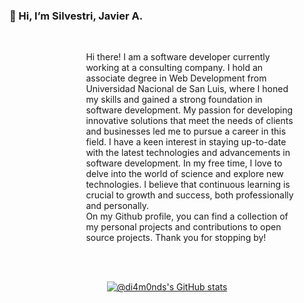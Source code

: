 ### 👋 Hi, I’m Silvestri, Javier A.

<!--- ![counter](https://komarev.com/ghpvc/?username=di4m0nds&color=orange&style=for-the-badge) --->

<br>

<dl><dd><dl><dd><p style="margin:0 10%;">
Hi there! I am a software developer currently working at a consulting company. I hold an associate degree in Web Development from Universidad Nacional de San Luis, where I honed my skills and gained a strong foundation in software development. My passion for developing innovative solutions that meet the needs of clients and businesses led me to pursue a career in this field. I have a keen interest in staying up-to-date with the latest technologies and advancements in software development. In my free time, I love to delve into the world of science and explore new technologies. I believe that continuous learning is crucial to growth and success, both professionally and personally.
</p>
  <p style="margin:0 10%;">
On my Github profile, you can find a collection of my personal projects and contributions to open source projects. Thank you for stopping by!
</p>
  </dd></dl></dd></dl>

<br>
<br>

<div align="center">

[![@di4m0nds's GitHub stats](https://github-readme-stats.vercel.app/api?username=di4m0nds&count_private=true&show_icons=true&theme=radical)](https://github.com/di4m0nds/github-readme-stats)

<!--- [![GitHub Streak](https://github-readme-streak-stats.herokuapp.com/?user=di4m0nds&theme=radical)](https://git.io/streak-stats) --->

</div>

<!---

[![@di4m0nds's Holopin board](https://holopin.io/api/user/board?user=di4m0nds)](https://holopin.io/@di4m0nds)


- 👀 I’m interested in ...
- 🌱 I’m currently learning ...
- 💞️ I’m looking to collaborate on ...
- 📫 How to reach me ...

di4m0nds/di4m0nds is a ✨ special ✨ repository because its `README.md` (this file) appears on your GitHub profile.
You can click the Preview link to take a look at your changes.

--->
